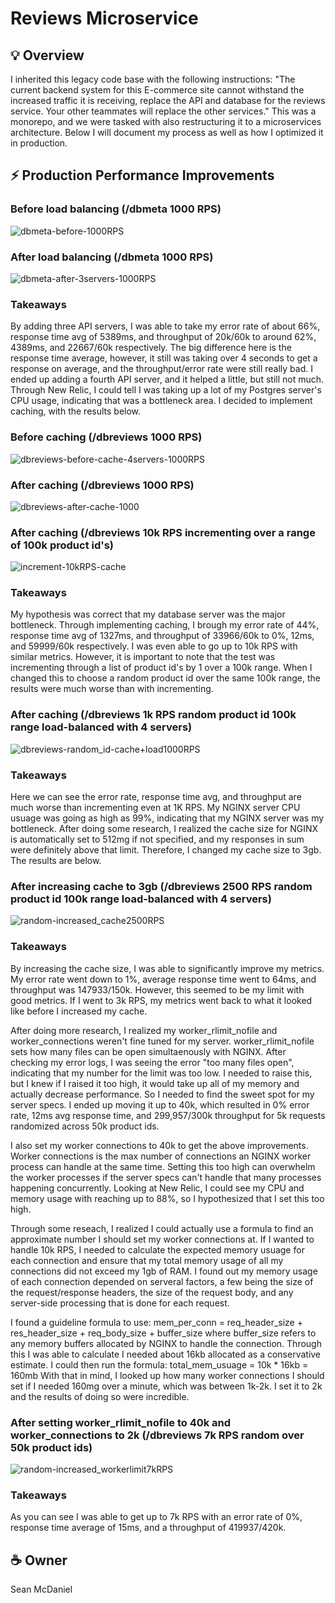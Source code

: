 # Reviews Microservice

## 💡 Overview
I inherited this legacy code base with the following instructions: "The current backend system for this E-commerce site cannot withstand the increased traffic it is receiving, replace the API and database for the reviews service. Your other teammates will replace the other services." This was a monorepo, and we were tasked with also restructuring it to a microservices architecture. Below I will document my process as well as how I optimized it in production.


## ⚡️ Production Performance Improvements

### Before load balancing (/dbmeta 1000 RPS)
![dbmeta-before-1000RPS](https://user-images.githubusercontent.com/98621806/219963958-feeac479-82b2-472a-a76f-76dec6603ede.jpg)

### After load balancing (/dbmeta 1000 RPS)
![dbmeta-after-3servers-1000RPS](https://user-images.githubusercontent.com/98621806/219964010-6f7d61b2-198b-4e09-a8d3-01dbedaad2c0.jpg)

### Takeaways
By adding three API servers, I was able to take my error rate of about 66%, response time avg of 5389ms, and throughput of
20k/60k to around 62%, 4389ms, and 22667/60k respectively. The big difference here is the response time average, however,
it still was taking over 4 seconds to get a response on average, and the throughput/error rate were still really bad. I ended
up adding a fourth API server, and it helped a little, but still not much. Through New Relic, I could tell I was taking up 
a lot of my Postgres server's CPU usage, indicating that was a bottleneck area. I decided to implement caching, with the
results below.

### Before caching (/dbreviews 1000 RPS)
![dbreviews-before-cache-4servers-1000RPS](https://user-images.githubusercontent.com/98621806/219964475-f5108474-cf8b-48bf-ba1c-6b929c9434fe.jpg)

### After caching (/dbreviews 1000 RPS)
![dbreviews-after-cache-1000](https://user-images.githubusercontent.com/98621806/219964543-a03b6cc0-8e50-4f9f-bb53-9d5f6a687f36.jpg)

### After caching (/dbreviews 10k RPS incrementing over a range of 100k product id's)
![increment-10kRPS-cache](https://user-images.githubusercontent.com/98621806/219964592-2c8772cf-a13d-4b0c-9790-1707721e845f.jpg)

### Takeaways
My hypothesis was correct that my database server was the major bottleneck. Through implementing caching, I brough my error
rate of 44%, response time avg of 1327ms, and throughput of 33966/60k to 0%, 12ms, and 59999/60k respectively. I was even 
able to go up to 10k RPS with similar metrics. However, it is important to note that the test was incrementing through a 
list of product id's by 1 over a 100k range. When I changed this to choose a random product id over the same 100k range,
the results were much worse than with incrementing. 

### After caching (/dbreviews 1k RPS random product id 100k range load-balanced with 4 servers)
![dbreviews-random_id-cache+load1000RPS](https://user-images.githubusercontent.com/98621806/219965088-a02d3892-08eb-41cf-86c0-90ed15fb8e81.jpg)

### Takeaways
Here we can see the error rate, response time avg, and throughput are much worse than incrementing even at 1K RPS. My NGINX
server CPU usuage was going as high as 99%, indicating that my NGINX server was my bottleneck. After doing some research,
I realized the cache size for NGINX is automatically set to 512mg if not specified, and my responses in sum were definitely
above that limit. Therefore, I changed my cache size to 3gb. The results are below.

### After increasing cache to 3gb (/dbreviews 2500 RPS random product id 100k range load-balanced with 4 servers)
![random-increased_cache2500RPS](https://user-images.githubusercontent.com/98621806/219965575-042b80ca-d5bc-4cf9-9e2e-8e41d1516a67.jpg)


### Takeaways
By increasing the cache size, I was able to significantly improve my metrics. My error rate went down to 1%, average 
response time went to 64ms, and throughput was 147933/150k. However, this seemed to be my limit with good metrics. If I went
to 3k RPS, my metrics went back to what it looked like before I increased my cache.

After doing more research, I realized my worker_rlimit_nofile and worker_connections weren't fine tuned for my server.
worker_rlimit_nofile sets how many files can be open simultaenously with NGINX. After checking my error logs, I was seeing
the error "too many files open", indicating that my number for the limit was too low. I needed to raise this, but I knew
if I raised it too high, it would take up all of my memory and actually decrease performance. So I needed to find the sweet
spot for my server specs. I ended up moving it up to 40k, which resulted in 0% error rate, 12ms avg response time, and
299,957/300k throughput for 5k requests randomized across 50k product ids. 

I also set my worker connections to 40k to get the above improvements. Worker connections is the max number of connections
an NGINX worker process can handle at the same time. Setting this too high can overwhelm the worker processes if the server
specs can't handle that many processes happening concurrently. Looking at New Relic, I could see my CPU and memory usage
with reaching up to 88%, so I hypothesized that I set this too high. 

Through some reseach, I realized I could actually use a formula to find an approximate number I should set my worker 
connections at. If I wanted to handle 10k RPS, I needed to calculate the expected memory usuage for each connection and 
ensure that my total memory usage of all my connections did not exceed my 1gb of RAM. I found out my memory usage of each 
connection depended on serveral factors, a few being the size of the request/response headers, the size of the request
body, and any server-side processing that is done for each request. 

I found a guideline formula to use:
mem_per_conn = req_header_size + res_header_size + req_body_size + buffer_size
where buffer_size refers to any memory buffers allocated by NGINX to handle the connection. Through this I was able to 
calculate I needed about 16kb allocated as a conservative estimate. I could then run the formula:
total_mem_usuage = 10k * 16kb = 160mb
With that in mind, I looked up how many worker connections I should set if I needed 160mg over a minute, which was between
1k-2k. I set it to 2k and the results of doing so were incredible. 

### After setting worker_rlimit_nofile to 40k and worker_connections to 2k (/dbreviews 7k RPS random over 50k product ids)
![random-increased_workerlimit7kRPS](https://user-images.githubusercontent.com/98621806/219966724-343c7c5b-2b9d-4ba0-8cf2-f80089eac303.jpg)

### Takeaways
As you can see I was able to get up to 7k RPS with an error rate of 0%, response time average of 15ms, and a throughput of
419937/420k.


## ☕ Owner
Sean McDaniel

